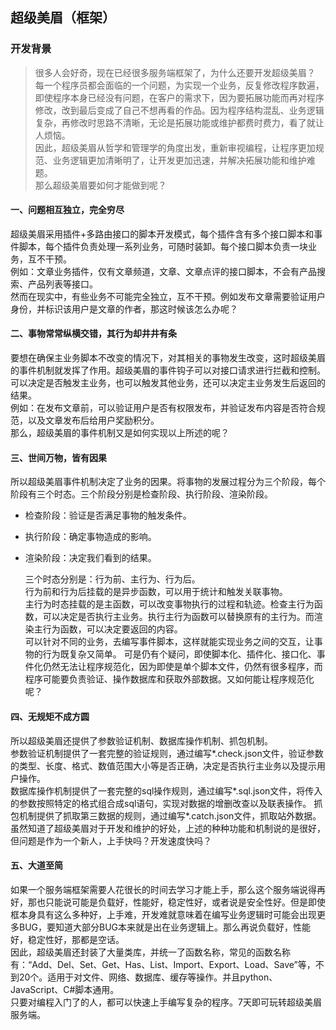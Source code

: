 超级美眉（框架）
----
### 开发背景

> 很多人会好奇，现在已经很多服务端框架了，为什么还要开发超级美眉？  
每一个程序员都会面临的一个问题，为实现一个业务，反复修改程序数遍，即使程序本身已经没有问题，在客户的需求下，因为要拓展功能而再对程序修改，改到最后变成了自己不想再看的作品。因为程序结构混乱、业务逻辑复杂，再修改时思路不清晰，无论是拓展功能或维护都费时费力，看了就让人烦恼。  
因此，超级美眉从哲学和管理学的角度出发，重新审视编程，让程序更加规范、业务逻辑更加清晰明了，让开发更加迅速，并解决拓展功能和维护难题。  
那么超级美眉要如何才能做到呢？  

#### 一、问题相互独立，完全穷尽
  超级美眉采用插件+多路由接口的脚本开发模式，每个插件含有多个接口脚本和事件脚本，每个插件负责处理一系列业务，可随时装卸。每个接口脚本负责一块业务，互不干预。  
  例如：文章业务插件，仅有文章频道，文章、文章点评的接口脚本，不会有产品搜索、产品列表等接口。  
  然而在现实中，有些业务不可能完全独立，互不干预。例如发布文章需要验证用户身份，并标识该用户是文章的作者，那这时候该怎么办呢？  

#### 二、事物常常纵横交错，其行为却井井有条
  要想在确保主业务脚本不改变的情况下，对其相关的事物发生改变，这时超级美眉的事件机制就发挥了作用。超级美眉的事件钩子可以对接口请求进行拦截和控制。可以决定是否触发主业务，也可以触发其他业务，还可以决定主业务发生后返回的结果。  
  例如：在发布文章前，可以验证用户是否有权限发布，并验证发布内容是否符合规范，以及文章发布后给用户奖励积分。  
  那么，超级美眉的事件机制又是如何实现以上所述的呢？  

#### 三、世间万物，皆有因果
  所以超级美眉事件机制决定了业务的因果。将事物的发展过程分为三个阶段，每个阶段有三个时态。三个阶段分别是检查阶段、执行阶段、渲染阶段。  
- 检查阶段：验证是否满足事物的触发条件。  
- 执行阶段：确定事物造成的影响。  
- 渲染阶段：决定我们看到的结果。  
   
  三个时态分别是：行为前、主行为、行为后。  
  行为前和行为后挂载的是异步函数，可以用于统计和触发关联事物。  
  主行为时态挂载的是主函数，可以改变事物执行的过程和轨迹。检查主行为函数，可以决定是否执行主业务。执行主行为函数可以替换原有的主行为。而渲染主行为函数，可以决定要返回的内容。  
  可以针对不同的业务，去编写事件脚本，这样就能实现业务之间的交互，让事物的行为既复杂又简单。
  可是仍有个疑问，即使脚本化、插件化、接口化、事件化仍然无法让程序规范化，因为即使是单个脚本文件，仍然有很多程序，而程序可能要负责验证、操作数据库和获取外部数据。又如何能让程序规范化呢？  

#### 四、无规矩不成方圆
  所以超级美眉还提供了参数验证机制、数据库操作机制、抓包机制。  
参数验证机制提供了一套完整的验证规则，通过编写*.check.json文件，验证参数的类型、长度、格式、数值范围大小等是否正确，决定是否执行主业务以及提示用户操作。  
  数据库操作机制提供了一套完整的sql操作规则，通过编写*.sql.json文件，将传入的参数按照特定的格式组合成sql语句，实现对数据的增删改查以及联表操作。
抓包机制提供了抓取第三数据的规则，通过编写*.catch.json文件，抓取站外数据。  
虽然知道了超级美眉对于开发和维护的好处，上述的种种功能和机制说的是很好，但问题是作为一个新人，上手快吗？开发速度快吗？  

#### 五、大道至简
  如果一个服务端框架需要人花很长的时间去学习才能上手，那么这个服务端说得再好，那也只能说可能是负载好，性能好，稳定性好，或者说是安全性好。但是即使框本身具有这么多种好，上手难，开发难就意味着在编写业务逻辑时可能会出现更多BUG，要知道大部分BUG本来就是出在业务逻辑上。那么再说负载好，性能好，稳定性好，那都是空话。  
  因此，超级美眉还封装了大量类库，并统一了函数名称，常见的函数名称有：“Add、Del、Set、Get、Has、List、Import、Export、Load、Save”等，不到20个。适用于对文件、网络、数据库、缓存等操作。并且python、JavaScript、C#脚本通用。  
只要对编程入门了的人，都可以快速上手编写复杂的程序。7天即可玩转超级美眉服务端。  
